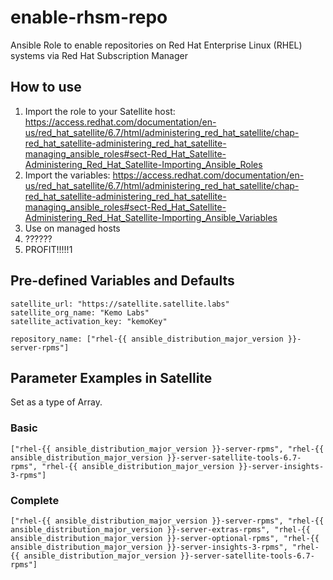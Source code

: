 # enable-rhsm-repo

Ansible Role to enable repositories on Red Hat Enterprise Linux (RHEL) systems via Red Hat Subscription Manager

## How to use

1. Import the role to your Satellite host: https://access.redhat.com/documentation/en-us/red_hat_satellite/6.7/html/administering_red_hat_satellite/chap-red_hat_satellite-administering_red_hat_satellite-managing_ansible_roles#sect-Red_Hat_Satellite-Administering_Red_Hat_Satellite-Importing_Ansible_Roles
2. Import the variables: https://access.redhat.com/documentation/en-us/red_hat_satellite/6.7/html/administering_red_hat_satellite/chap-red_hat_satellite-administering_red_hat_satellite-managing_ansible_roles#sect-Red_Hat_Satellite-Administering_Red_Hat_Satellite-Importing_Ansible_Variables
3. Use on managed hosts
4. ??????
5. PROFIT!!!!!1

## Pre-defined Variables and Defaults

```
satellite_url: "https://satellite.satellite.labs"
satellite_org_name: "Kemo Labs"
satellite_activation_key: "kemoKey"

repository_name: ["rhel-{{ ansible_distribution_major_version }}-server-rpms"]
```

## Parameter Examples in Satellite

Set as a type of Array.

### Basic 
`["rhel-{{ ansible_distribution_major_version }}-server-rpms", "rhel-{{ ansible_distribution_major_version }}-server-satellite-tools-6.7-rpms", "rhel-{{ ansible_distribution_major_version }}-server-insights-3-rpms"]`

### Complete
`["rhel-{{ ansible_distribution_major_version }}-server-rpms", "rhel-{{ ansible_distribution_major_version }}-server-extras-rpms", "rhel-{{ ansible_distribution_major_version }}-server-optional-rpms", "rhel-{{ ansible_distribution_major_version }}-server-insights-3-rpms", "rhel-{{ ansible_distribution_major_version }}-server-satellite-tools-6.7-rpms"]`